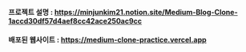 #### 프로젝트 설명 : https://minjunkim21.notion.site/Medium-Blog-Clone-1accd30df57d4aef8cc42ace250ac9cc

#### 배포된 웹사이트 : https://medium-clone-practice.vercel.app

